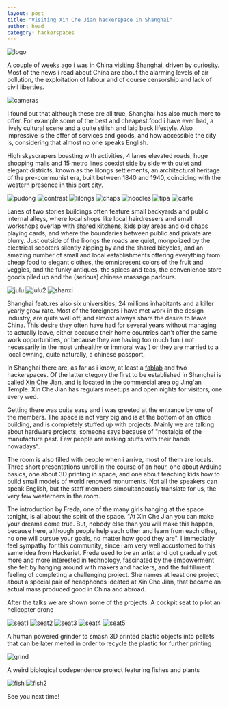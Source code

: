 ```yaml
---
layout: post
title: "Visiting Xin Che Jian hackerspace in Shanghai"
author: head
category: hackerspaces
---
```

![logo](/images/xinchejan/xinchejan_logo.png)

A couple of weeks ago i was in China visiting Shanghai, driven by curiosity.
Most of the news i read about China are about the alarming levels of air pollution,
the exploitation of labour and of course censorship and lack of civil liberties.

![cameras](/images/xinchejan/cameras.jpg)

I found out that although these are all true, Shanghai has also much more to offer.
For example some of the best and cheapest food i have ever had, a lively cultural
scene and a quite stilish and laid back lifestyle. Also impressive is the
offer of services and goods, and how accessible the city is, considering that almost
no one speaks English.

High skyscrapers boasting with activities, 4 lanes elevated roads, huge shopping malls
and 15 metro lines coexist side by side with quiet and elegant districts, known as
the lilongs settlements, an architectural heritage of the pre-communist era, built
between 1840 and 1940, coinciding with the western presence in this port city.

![pudong](/images/xinchejan/pudong.jpg)
![contrast](/images/xinchejan/contrast.jpg)
![lilongs](/images/xinchejan/lilongs.jpg)
![chaps](/images/xinchejan/chaps.jpg)
![noodles](/images/xinchejan/noodles.jpg)
![tipa](/images/xinchejan/tipa.jpg)
![carte](/images/xinchejan/carte.jpg)

Lanes of two stories buildings often feature small backyards and
public internal alleys, where local shops like local hairdressers and small workshops overlap
with shared kitchens, kids play areas and old chaps playing cards, and where the boundaries
between public and private are blurry. Just outside of the lilongs the roads are quiet,
monpolized by the electrical scooters silently zipping by and the shared bicycles,
and an amazing number of small and local establishments offering everything from cheap
food to elegant clothes, the omnipresent colors of the fruit and veggies, and the funky
antiques, the spices and teas, the convenience store goods piled up and the (serious)
chinese massage parlours.

![julu](/images/xinchejan/julu.jpg)
![julu2](/images/xinchejan/julu2.jpg)
![shanxi](/images/xinchejan/shanxi.jpg)

Shanghai features also six universities, 24 millions inhabitants
and a killer yearly grow rate. Most of the foreigners i have met work in the design industry,
are quite well off, and almost always share the desire to leave China. This  desire they often
have had for several years without managing to actually leave, either because their home countries
can't offer the same work opportunities, or because they are having too much fun ( not necessarily
in the most unhealthy or immoral way ) or they are married to a local owning, quite naturally,
a chinese passport.

In Shanghai there are, as far as i know, at least a [fablab](https://www.fablabs.io/labs/ShanghaiFablab)
and two hackerspaces. Of the latter ctegory the first to be established in Shanghai is called [Xin Che Jian](https://xinchejian.com/about-2/),
and is located in the commercial area og Jing'an Temple. Xin Che Jian has regulars meetups and open nights
for visitors, one every wed.

Getting there was quite easy and i was greeted at the entrance by one of the members.
The space is not very big and is at the bottom of an office building, and is completely stuffed
up with projects. Mainly we are talking about hardware projects, someone says because of
"nostalgia of the manufacture past. Few people are making stuffs with their hands nowadays".

The room is also filled with people when i arrive, most of them are locals.
Three short presentations unroll in the course of an hour, one about Arduino basics, one about
3D printing in space, and one about teaching kids how to build small models of world renowed monuments.
Not all the speakers can speak English, but the staff members simoultaneously translate for us, the very
few westerners in the room.

The introduction by Freda, one of the many girls hanging at the space tonight, is all about the spirit of the space.
"At Xin Che Jian you can make your dreams come true. But, nobody else than you will make this happen, because
here, although people help each other and learn from each other, no one will pursue your goals, no matter how good they are".
I immediatly feel sympathy for this community, since i am very well accustomed to this same idea from Hackeriet.
Freda used to be an artist and got gradually got more and more interested in technology, fascinated by the empowerment
she felt by hanging around with makers and hackers, and the fullfillment feeling of completing a challenging project.
She names at least one project, about a special pair of headphones ideated at Xin Che Jian, that became an actual mass produced
good in China and abroad.

After the talks we are shown some of the projects.
A cockpit seat to pilot an helicopter drone

![seat1](/images/xinchejan/IMG_20170322_202149.jpg)
![seat2](/images/xinchejan/IMG_20170322_202136.jpg)
![seat3](/images/xinchejan/IMG_20170322_202129.jpg)
![seat4](/images/xinchejan/IMG_20170322_202121.jpg)
![seat5](/images/xinchejan/IMG_20170322_201529.jpg)

A human powered grinder to smash 3D printed plastic objects into pellets that can be later melted in order to recycle the plastic
for further printing

![grind](/images/xinchejan/IMG_20170322_202502.jpg)

A weird biological codependence project featuring fishes and plants

![fish](/images/xinchejan/IMG_20170322_201610.jpg)
![fish2](/images/xinchejan/IMG_20170322_202623.jpg)

See you next time!
